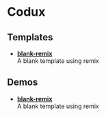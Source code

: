 # Codux

## Templates
- **[blank-remix](https://github.com/Codux-Assets/blank-remix)**  
  A blank template using remix
## Demos
- **[blank-remix](https://github.com/Codux-Assets/blank-remix)**  
  A blank template using remix
